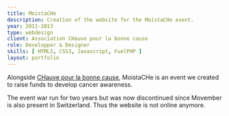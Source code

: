 ```yaml
---
title: MoistaCHe
description: Creation of the website for the MoistaCHe event.
year: 2011-2013
type: webdesign
client: Association CHauve pour la bonne cause
role: Developper & Designer
skills: [ HTML5, CSS3, Javascript, FuelPHP ]
layout: portfolio
---
```


Alongside [CHauve pour la bonne cause](http://gilles.crettenand.info/portfolio/chauvepourlabonnecause), MoistaCHe is an event we created to raise funds to develop cancer awareness.

The event war run for two years but was now discontinued since Movember is also present in Switzerland. Thus the website is not online anymore.
